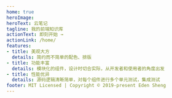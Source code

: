 ```yaml
---
home: true
heroImage: 
heroText: 云笔记
tagline: 我的前端知识库
actionText: 即刻开始 →
actionLink: /home/
features:
- title: 美观大方
  details: 简约而不简单的配色、排版
- title: 功能丰富
  details: 模块化的组件，设计时切合实际，从开发者和使用者的角度出发
- title: 性能优异
  details: 源码逻辑清晰简单，对每个组件进行多个单元测试，集成测试
footer: MIT Licensed | Copyright © 2019-present Eden Sheng
---
```

